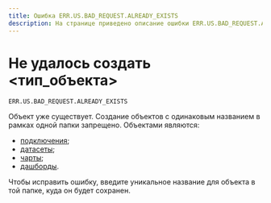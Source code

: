 ```yaml
---
title: Ошибка ERR.US.BAD_REQUEST.ALREADY_EXISTS
description: На странице приведено описание ошибки ERR.US.BAD_REQUEST.ALREADY_EXISTS.
---
```


# Не удалось создать <тип_объекта>

`ERR.US.BAD_REQUEST.ALREADY_EXISTS`

Объект уже существует. Создание объектов с одинаковым названием в рамках одной папки запрещено.
Объектами являются:

* [подключения](../../concepts/connection.md);
* [датасеты](../../dataset/index.md);
* [чарты](../../concepts/chart/index.md);
* [дашборды](../../concepts/dashboard.md).

Чтобы исправить ошибку, введите уникальное название для объекта в той папке, куда он будет сохранен.
